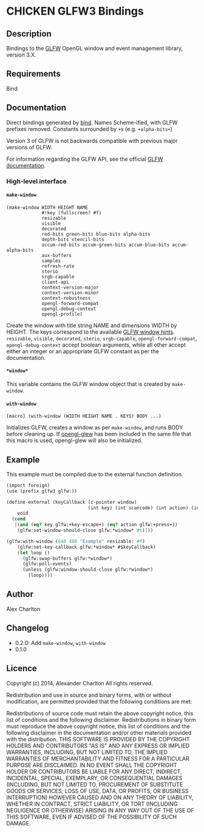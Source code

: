 # CHICKEN GLFW3 Bindings

## Description
Bindings to the [GLFW](http://www.glfw.org/) OpenGL window and event management library, version 3.X.

## Requirements
Bind

## Documentation
Direct bindings generated by [bind](http://wiki.call-cc.org/eggref/4/bind). Names Scheme-ified, with GLFW prefixes removed. Constants surrounded by `+`s (e.g. `+alpha-bits+`)

Version 3 of GLFW is not backwards compatible with previous major versions of GLFW.

For information regarding the GLFW API, see the official [GLFW documentation](http://www.glfw.org/documentation.html).

### High-level interface

#### `make-window`
    (make-window WIDTH HEIGHT NAME
	             #!key (fullscreen? #f)
				 resizable
				 visible
				 decorated
				 red-bits green-bits blue-bits alpha-bits
				 depth-bits stencil-bits
				 accum-red-bits accum-green-bits accum-blue-bits accum-alpha-bits
				 aux-buffers
				 samples
				 refresh-rate
				 sterio
				 srgb-capable
				 client-api
				 context-version-major
				 context-version-minor
				 context-robustness
				 opengl-forward-compat
				 opengl-debug-context
				 opengl-profile)

Create the window with title string NAME and dimensions WIDTH by HEIGHT. The keys correspond to the available [GLFW window hints](http://www.glfw.org/docs/latest/window.html#window_hints). `resizable`, `visible`, `decorated`, `sterio`, `srgb-capable`, `opengl-forward-compat`, `opengl-debug-context` accept boolean arguments, while all other accept either an integer or an appropriate GLFW constant as per the documentation.

#### `*window*`
This variable contains the GLFW window object that is created by `make-window`.

#### `with-window`
    [macro] (with-window (WIDTH HEIGHT NAME . KEYS) BODY ...)

Initializes GLFW, creates a window as per `make-window`, and runs BODY before cleaning up. If [opengl-glew](https://wiki.call-cc.org/eggref/4/opengl-glew) has been included in the same file that this macro is used, opengl-glew will also be initialized.


## Example
This example must be compiled due to the external function definition.

``` Scheme
(import foreign)
(use (prefix glfw3 glfw:))

(define-external (keyCallback (c-pointer window)
                              (int key) (int scancode) (int action) (int mods))
    void
  (cond
   [(and (eq? key glfw:+key-escape+) (eq? action glfw:+press+))
    (glfw:set-window-should-close glfw:*window* #t)]))

(glfw:with-window (640 480 "Example" resizable: #f)
    (glfw:set-key-callback glfw:*window* #$keyCallback)
    (let loop ()
      (glfw:swap-buffers glfw:*window*)
      (glfw:poll-events)
      (unless (glfw:window-should-close glfw:*window*)
        (loop))))
```

## Author
Alex Charlton

## Changelog
* 0.2.0: Add `make-window`, `with-window`
* 0.1.0

## Licence
Copyright (c) 2014, Alexander Charlton
All rights reserved.

Redistribution and use in source and binary forms, with or without modification, are permitted provided that the following conditions are met:

Redistributions of source code must retain the above copyright notice, this list of conditions and the following disclaimer.
Redistributions in binary form must reproduce the above copyright notice, this list of conditions and the following disclaimer in the documentation and/or other materials provided with the distribution.
THIS SOFTWARE IS PROVIDED BY THE COPYRIGHT HOLDERS AND CONTRIBUTORS "AS IS" AND ANY EXPRESS OR IMPLIED WARRANTIES, INCLUDING, BUT NOT LIMITED TO, THE IMPLIED WARRANTIES OF MERCHANTABILITY AND FITNESS FOR A PARTICULAR PURPOSE ARE DISCLAIMED. IN NO EVENT SHALL THE COPYRIGHT HOLDER OR CONTRIBUTORS BE LIABLE FOR ANY DIRECT, INDIRECT, INCIDENTAL, SPECIAL, EXEMPLARY, OR CONSEQUENTIAL DAMAGES (INCLUDING, BUT NOT LIMITED TO, PROCUREMENT OF SUBSTITUTE GOODS OR SERVICES; LOSS OF USE, DATA, OR PROFITS; OR BUSINESS INTERRUPTION) HOWEVER CAUSED AND ON ANY THEORY OF LIABILITY, WHETHER IN CONTRACT, STRICT LIABILITY, OR TORT (INCLUDING NEGLIGENCE OR OTHERWISE) ARISING IN ANY WAY OUT OF THE USE OF THIS SOFTWARE, EVEN IF ADVISED OF THE POSSIBILITY OF SUCH DAMAGE.
